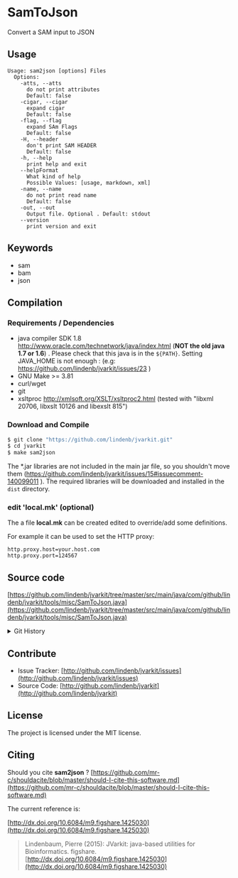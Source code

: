 # SamToJson

Convert a SAM input to JSON


## Usage

```
Usage: sam2json [options] Files
  Options:
    -atts, --atts
      do not print attributes
      Default: false
    -cigar, --cigar
      expand cigar
      Default: false
    -flag, --flag
      expand SAm Flags
      Default: false
    -H, --header
      don't print SAM HEADER
      Default: false
    -h, --help
      print help and exit
    --helpFormat
      What kind of help
      Possible Values: [usage, markdown, xml]
    -name, --name
      do not print read name
      Default: false
    -out, --out
      Output file. Optional . Default: stdout
    --version
      print version and exit

```


## Keywords

 * sam
 * bam
 * json


## Compilation

### Requirements / Dependencies

* java compiler SDK 1.8 http://www.oracle.com/technetwork/java/index.html (**NOT the old java 1.7 or 1.6**) . Please check that this java is in the `${PATH}`. Setting JAVA_HOME is not enough : (e.g: https://github.com/lindenb/jvarkit/issues/23 )
* GNU Make >= 3.81
* curl/wget
* git
* xsltproc http://xmlsoft.org/XSLT/xsltproc2.html (tested with "libxml 20706, libxslt 10126 and libexslt 815")


### Download and Compile

```bash
$ git clone "https://github.com/lindenb/jvarkit.git"
$ cd jvarkit
$ make sam2json
```

The *.jar libraries are not included in the main jar file, so you shouldn't move them (https://github.com/lindenb/jvarkit/issues/15#issuecomment-140099011 ).
The required libraries will be downloaded and installed in the `dist` directory.

### edit 'local.mk' (optional)

The a file **local.mk** can be created edited to override/add some definitions.

For example it can be used to set the HTTP proxy:

```
http.proxy.host=your.host.com
http.proxy.port=124567
```
## Source code 

[https://github.com/lindenb/jvarkit/tree/master/src/main/java/com/github/lindenb/jvarkit/tools/misc/SamToJson.java](https://github.com/lindenb/jvarkit/tree/master/src/main/java/com/github/lindenb/jvarkit/tools/misc/SamToJson.java)


<details>
<summary>Git History</summary>

```
Wed May 24 17:27:28 2017 +0200 ; lowres bam2raster & fix doc ; https://github.com/lindenb/jvarkit/commit/6edcfd661827927b541e7267195c762e916482a0
Fri Mar 31 17:08:11 2017 +0200 ; moving to jcommander ; https://github.com/lindenb/jvarkit/commit/f78937d19c4b038e69a32fbcfa2aeab8fd8417c6
Thu Jul 7 17:21:44 2016 +0200 ; json, filterjs,... ; https://github.com/lindenb/jvarkit/commit/96ec92c986ddd3a75ab1a9b72b12e82b0df50959
Mon Apr 11 16:50:27 2016 +0200 ; cont ; https://github.com/lindenb/jvarkit/commit/d84fc3f2d5da92ed230e79702df31c190bb0fb02
Fri May 23 15:00:53 2014 +0200 ; cont moving to htsjdk ; https://github.com/lindenb/jvarkit/commit/81f98e337322928b07dfcb7a4045ba2464b7afa7
Mon May 12 10:28:28 2014 +0200 ; first sed on files ; https://github.com/lindenb/jvarkit/commit/79ae202e237f53b7edb94f4326fee79b2f71b8e8
Wed Apr 2 17:50:50 2014 +0200 ; cont rnaseq ; https://github.com/lindenb/jvarkit/commit/7b3f7e13a112b09018284931678ac78dd32cefcc
```

</details>

## Contribute

- Issue Tracker: [http://github.com/lindenb/jvarkit/issues](http://github.com/lindenb/jvarkit/issues)
- Source Code: [http://github.com/lindenb/jvarkit](http://github.com/lindenb/jvarkit)

## License

The project is licensed under the MIT license.

## Citing

Should you cite **sam2json** ? [https://github.com/mr-c/shouldacite/blob/master/should-I-cite-this-software.md](https://github.com/mr-c/shouldacite/blob/master/should-I-cite-this-software.md)

The current reference is:

[http://dx.doi.org/10.6084/m9.figshare.1425030](http://dx.doi.org/10.6084/m9.figshare.1425030)

> Lindenbaum, Pierre (2015): JVarkit: java-based utilities for Bioinformatics. figshare.
> [http://dx.doi.org/10.6084/m9.figshare.1425030](http://dx.doi.org/10.6084/m9.figshare.1425030)





